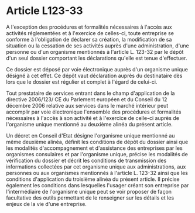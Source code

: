 # Article L123-33

A l'exception des procédures et formalités nécessaires à l'accès aux activités réglementées et à l'exercice de celles-ci, toute entreprise se conforme à l'obligation de déclarer sa création, la modification de sa situation ou la cessation de ses activités auprès d'une administration, d'une personne ou d'un organisme mentionnés à l'article L. 123-32 par le dépôt d'un seul dossier comportant les déclarations qu'elle est tenue d'effectuer.

Ce dossier est déposé par voie électronique auprès d'un organisme unique désigné à cet effet. Ce dépôt vaut déclaration auprès du destinataire dès lors que le dossier est régulier et complet à l'égard de celui-ci.

Tout prestataire de services entrant dans le champ d'application de la directive 2006/123/ CE du Parlement européen et du Conseil du 12 décembre 2006 relative aux services dans le marché intérieur peut accomplir par voie électronique l'ensemble des procédures et formalités nécessaires à l'accès à son activité et à l'exercice de celle-ci auprès de l'organisme unique mentionné au deuxième alinéa du présent article.

Un décret en Conseil d'Etat désigne l'organisme unique mentionné au même deuxième alinéa, définit les conditions de dépôt du dossier ainsi que les modalités d'accompagnement et d'assistance des entreprises par les organismes consulaires et par l'organisme unique, précise les modalités de vérification du dossier et décrit les conditions de transmission des informations collectées par cet organisme unique aux administrations, aux personnes ou aux organismes mentionnés à l'article L. 123-32 ainsi que les conditions d'application du troisième alinéa du présent article. Il précise également les conditions dans lesquelles l'usager créant son entreprise par l'intermédiaire de l'organisme unique peut se voir proposer de façon facultative des outils permettant de le renseigner sur les détails et les enjeux de la vie d'une entreprise.
